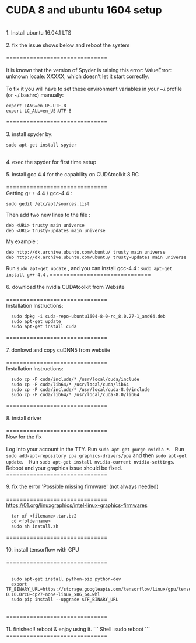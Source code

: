 # CUDA 8 and ubuntu 1604 setup
<br />
1. Install ubuntu 16.04.1 LTS<br />
<br />
2. fix the issue shows below and reboot the system<br />
<br />
==============================<br />
<br />
It is known that the version of Spyder is raising this error: ValueError: unknown locale: XXXXX, which doesn’t let it start correctly.<br />
<br />
To fix it you will have to set these environment variables in your ~/.profile (or ~/.bashrc) manually:<br />

``` Shell
export LANG=en_US.UTF-8
export LC_ALL=en_US.UTF-8
```

==============================<br />
<br />
3. install spyder by:<br />
``` Shell
sudo apt-get install spyder
```
<br />
4. exec the spyder for first time setup<br />
<br />
5. install gcc 4.4 for the capability on CUDAtoolkit 8 RC<br />
<br />
==============================<br />
Getting g++-4.4 / gcc-4.4 :

``` Shell
sudo gedit /etc/apt/sources.list
```

Then add two new lines to the file :

``` Shell
deb <URL> trusty main universe
deb <URL> trusty-updates main universe
```

My example :
``` Shell
deb http://dk.archive.ubuntu.com/ubuntu/ trusty main universe
deb http://dk.archive.ubuntu.com/ubuntu/ trusty-updates main universe
```

Run `sudo apt-get update` , and you can install gcc-4.4 : `sudo apt-get install g++-4.4` .
==============================<br />
<br />
6. download the nvidia CUDAtoolkit from Website<br />
<br />
==============================<br />
Installation Instructions:

``` Shell
  sudo dpkg -i cuda-repo-ubuntu1604-8-0-rc_8.0.27-1_amd64.deb
  sudo apt-get update
  sudo apt-get install cuda
```
==============================<br />
<br />
7. donlowd and copy cuDNN5 from website<br />
<br />
==============================<br />
Installation Instructions:

``` Shell
  sudo cp -P cuda/include/* /usr/local/cuda/include
  sudo cp -P cuda/lib64/* /usr/local/cuda/lib64
  sudo cp -P cuda/include/* /usr/local/cuda-8.0/include
  sudo cp -P cuda/lib64/* /usr/local/cuda-8.0/lib64
```
==============================<br />
<br />
8. install driver<br />
<br />
==============================<br />
Now for the fix<br />
<br />
    Log into your account in the TTY.
    Run `sudo apt-get purge nvidia-*`.
    Run `sudo add-apt-repository ppa:graphics-drivers/ppa` and then `sudo apt-get update`.
    Run `sudo apt-get install nvidia-current nvidia-settings`.
    Reboot and your graphics issue should be fixed.
<br />
==============================<br />
<br />
9. fix the error 'Possible missing firmware' (not always needed)<br />
<br />
==============================<br />
https://01.org/linuxgraphics/intel-linux-graphics-firmwares
``` Shell
  tar xf <filename>.tar.bz2
  cd <foldername>
  sudo sh install.sh
```
==============================<br />
<br />
10. install tensorflow with GPU<br />
<br />
==============================<br />
<br />
``` Shell
  sudo apt-get install python-pip python-dev
  export TF_BINARY_URL=https://storage.googleapis.com/tensorflow/linux/gpu/tensorflow-0.10.0rc0-cp27-none-linux_x86_64.whl
  sudo pip install --upgrade $TF_BINARY_URL
```
<br />
==============================<br />
<br />
11. finished!!  reboot & enjoy using it.
``` Shell
  sudo reboot
```
==============================<br />
<br />
